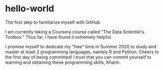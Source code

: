 # hello-world
The first step to familiarize myself with GitHub

I am currently taking a Coursera course called "The Data Scientist's Toolbox."
Thus far, I have found it extremely helpful. 

I promise myself to dedicate my "free" time in Summer 2020 to study and master at least 2 programming languages, namely R and Python. Cheers to the first day of being committed! I trust that you can commit yourself to learning and obtaining these programming skills, Khanh.  
